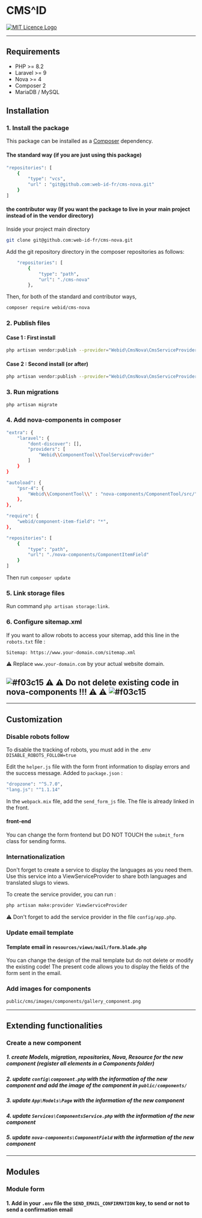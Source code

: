 # CMS^ID

<a href="./LICENCE">
    <img src="https://img.shields.io/badge/license-MIT-blue.svg?style=flat-square" alt="MIT Licence Logo" />
</a>

---

## Requirements

* PHP >= 8.2
* Laravel >= 9
* Nova >= 4
* Composer 2
* MariaDB / MySQL

## Installation

### 1. Install the package

This package can be installed as a [Composer](https://getcomposer.org/) dependency.

#### The standard way (if you are just using this package)

```bash
"repositories": [
    {
        "type": "vcs",
        "url" : "git@github.com:web-id-fr/cms-nova.git"
    }
]
```

#### the contributor way (If you want the package to live in your main project instead of in the vendor directory)

Inside your project main directory

```bash
git clone git@github.com:web-id-fr/cms-nova.git
```

Add the git repository directory in the composer repositories as follows:

```bash
    "repositories": [
        {
            "type": "path",
            "url": "./cms-nova"
        },
```

Then, for both of the standard and contributor ways,

```bash
composer require webid/cms-nova
```

### 2. Publish files
#### Case 1 : First install
```bash
php artisan vendor:publish --provider="Webid\CmsNova\CmsServiceProvider" --force
```
#### Case 2 : Second install (or after)
```bash
php artisan vendor:publish --provider="Webid\CmsNova\CmsServiceProvider"
```


### 3. Run migrations

```bash
php artisan migrate
```

### 4. Add nova-components in composer

```bash
"extra": {
    "laravel": {
        "dont-discover": [],
        "providers": [
            "Webid\\ComponentTool\\ToolServiceProvider"
        ]
    }
}
```  
```bash
"autoload": {
    "psr-4": {
        "Webid\\ComponentTool\\" : "nova-components/ComponentTool/src/"
    },
},
```  
```bash
"require": {
    "webid/component-item-field": "*",
},

"repositories": [
    {
        "type": "path",
        "url": "./nova-components/ComponentItemField"
    }
]
```

Then run `composer update`


### 5. Link storage files

Run command `php artisan storage:link`.

### 6. Configure sitemap.xml

If you want to allow robots to access your sitemap, add this line in the `robots.txt` file :
```
Sitemap: https://www.your-domain.com/sitemap.xml
```
⚠ Replace `www.your-domain.com` by your actual website domain.

## ![#f03c15](https://placehold.it/15/f03c15/000000?text=+) ⚠ ⚠ Do not delete existing code in nova-components !!!  ⚠ ⚠ ![#f03c15](https://placehold.it/15/f03c15/000000?text=+)

---

## Customization

### Disable robots follow
To disable the tracking of robots, you must add in the .env `DISABLE_ROBOTS_FOLLOW=true`


Edit the `helper.js` file with the form front information to display errors and the success message.
Added to `package.json` :
```bash
"dropzone": "^5.7.0",
"lang.js": "^1.1.14"
```
In the `webpack.mix` file, add the `send_form_js` file. The file is already linked in the front.
#### front-end
You can change the form frontend but DO NOT TOUCH the `submit_form` class for sending forms.

### Internationalization
Don't forget to create a service to display the languages as you need them.
Use this service into a ViewServiceProvider to share both languages and translated slugs to views.

To create the service provider, you can run :
```bash
php artisan make:provider ViewServiceProvider
```

⚠ Don't forget to add the service provider in the file `config/app.php`.

### Update email template
#### Template email in `resources/views/mail/form.blade.php`
You can change the design of the mail template but do not delete or modify the existing code! The present code allows you to display the fields of the form sent in the email.

### Add images for components

```bash
public/cms/images/components/gallery_component.png
```

---

## Extending functionalities
### Create a new component
##### 1. create Models, migration, repositories, Nova, Resource for the new component (register all elements in a Components folder)
##### 2. update `config\component.php` with the information of the new component and add the image of the component in `public/components/`
##### 3. update `App\Models\Page` with the information of the new component
##### 4. update `Services\ComponentsService.php` with the information of the new component
##### 5. update `nova-components\ComponentField` with the information of the new component

---

## Modules
### Module form
#### 1. Add in your `.env` file the `SEND_EMAIL_CONFIRMATION` key, to send or not to send a confirmation email
